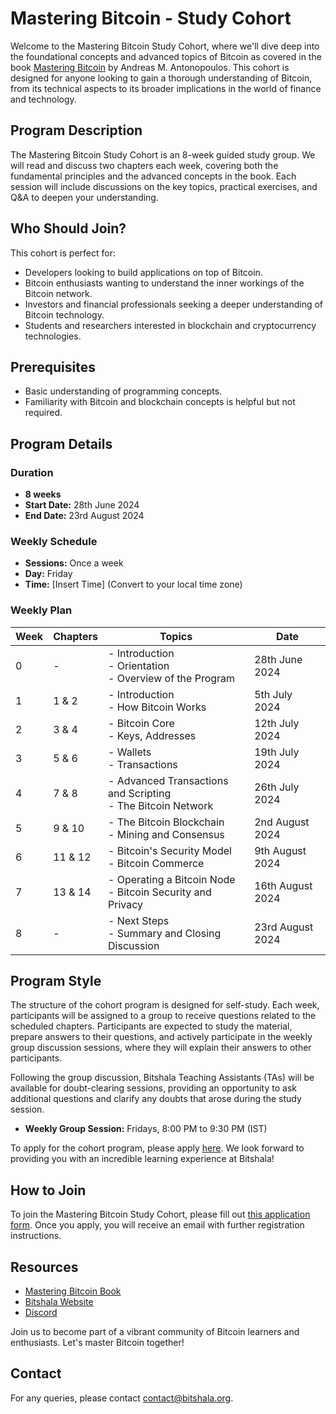 # Mastering Bitcoin - Study Cohort

Welcome to the Mastering Bitcoin Study Cohort, where we'll dive deep into the foundational concepts and advanced topics of Bitcoin as covered in the book [Mastering Bitcoin](https://github.com/bitcoinbook/bitcoinbook) by Andreas M. Antonopoulos. This cohort is designed for anyone looking to gain a thorough understanding of Bitcoin, from its technical aspects to its broader implications in the world of finance and technology.

## Program Description

The Mastering Bitcoin Study Cohort is an 8-week guided study group. We will read and discuss two chapters each week, covering both the fundamental principles and the advanced concepts in the book. Each session will include discussions on the key topics, practical exercises, and Q&A to deepen your understanding.

## Who Should Join?

This cohort is perfect for:

- Developers looking to build applications on top of Bitcoin.
- Bitcoin enthusiasts wanting to understand the inner workings of the Bitcoin network.
- Investors and financial professionals seeking a deeper understanding of Bitcoin technology.
- Students and researchers interested in blockchain and cryptocurrency technologies.

## Prerequisites

- Basic understanding of programming concepts.
- Familiarity with Bitcoin and blockchain concepts is helpful but not required.

## Program Details

### Duration

- **8 weeks**
- **Start Date:** 28th June 2024
- **End Date:** 23rd August 2024

### Weekly Schedule

- **Sessions:** Once a week
- **Day:** Friday
- **Time:** [Insert Time] (Convert to your local time zone)

### Weekly Plan

| Week | Chapters     | Topics | Date |
|------|--------------|--------|------|
| 0    | -            | - Introduction<br>- Orientation<br>- Overview of the Program | 28th June 2024 |
| 1    | 1 & 2        | - Introduction<br>- How Bitcoin Works | 5th July 2024 |
| 2    | 3 & 4        | - Bitcoin Core<br>- Keys, Addresses | 12th July 2024 |
| 3    | 5 & 6        | - Wallets<br>- Transactions | 19th July 2024 |
| 4    | 7 & 8        | - Advanced Transactions and Scripting<br>- The Bitcoin Network | 26th July 2024 |
| 5    | 9 & 10       | - The Bitcoin Blockchain<br>- Mining and Consensus | 2nd August 2024 |
| 6    | 11 & 12      | - Bitcoin's Security Model<br>- Bitcoin Commerce | 9th August 2024 |
| 7    | 13 & 14      | - Operating a Bitcoin Node<br>- Bitcoin Security and Privacy | 16th August 2024 |
| 8    | -            | - Next Steps<br>- Summary and Closing Discussion | 23rd August 2024 |

## Program Style

The structure of the cohort program is designed for self-study. Each week, participants will be assigned to a group to receive questions related to the scheduled chapters. Participants are expected to study the material, prepare answers to their questions, and actively participate in the weekly group discussion sessions, where they will explain their answers to other participants.

Following the group discussion, Bitshala Teaching Assistants (TAs) will be available for doubt-clearing sessions, providing an opportunity to ask additional questions and clarify any doubts that arose during the study session.

- **Weekly Group Session:** Fridays, 8:00 PM to 9:30 PM (IST)

To apply for the cohort program, please apply [here](https://www.bitshala.org/apply). We look forward to providing you with an incredible learning experience at Bitshala!

## How to Join

To join the Mastering Bitcoin Study Cohort, please fill out [this application form](https://bitshala.org/cohorts/mb/#applicationForm). Once you apply, you will receive an email with further registration instructions.

## Resources

- [Mastering Bitcoin Book](https://github.com/bitcoinbook/bitcoinbook)
- [Bitshala Website](https://www.bitshala.org)
- [Discord](https://discord.gg/jJ6nF6Yd67)

Join us to become part of a vibrant community of Bitcoin learners and enthusiasts. Let's master Bitcoin together!

## Contact

For any queries, please contact [contact@bitshala.org](mailto:contact@bitshala.org).